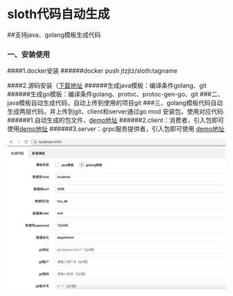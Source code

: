 sloth代码自动生成
====
##支持java、golang模板生成代码
### 一、安装使用
####1.docker安装
######docker push jtzjtz/sloth:tagname

####2.源码安装（[下载地址](https://github.com/jtzjtz/sloth)
######生成java模板：编译条件golang、git
######生成go模板：编译条件golang、protoc、protoc-gen-go、git
###二、java模板自动生成代码，自动上传到使用的项目git
###三、golang模板代码自动生成两层代码，并上传到git，client和server通过go mod 安装包，使用对应代码
######1.自动生成的包文件，[demo地址](https://github.com/jtzjtz/ys_pack)
######2.client：消费者，引入包即可使用[demo地址](https://github.com/jtzjtz/ys_server)
######3.server：grpc服务提供者，引入包即可使用 [demo地址](https://github.com/jtzjtz/ys_api)




![](https://github.com/jtzjtz/sloth/blob/main/jt.png)